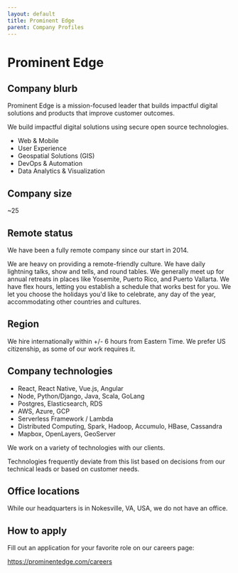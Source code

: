 ```yaml
---
layout: default
title: Prominent Edge
parent: Company Profiles
---
```


# Prominent Edge

## Company blurb

Prominent Edge is a mission-focused leader that builds impactful digital solutions and products that improve customer outcomes.

We build impactful digital solutions using secure open source technologies.

- Web & Mobile
- User Experience
- Geospatial Solutions (GIS)
- DevOps & Automation
- Data Analytics & Visualization

## Company size

~25

## Remote status

We have been a fully remote company since our start in 2014.

We are heavy on providing a remote-friendly culture.
We have daily lightning talks, show and tells, and round tables.
We generally meet up for annual retreats in places like Yosemite, Puerto Rico, and Puerto Vallarta.
We have flex hours, letting you establish a schedule that works best for you.
We let you choose the holidays you'd like to celebrate, any day of the year, accommodating other countries and cultures.

## Region

We hire internationally within +/- 6 hours from Eastern Time.
We prefer US citizenship, as some of our work requires it.

## Company technologies

- React, React Native, Vue.js, Angular
- Node, Python/Django, Java, Scala, GoLang
- Postgres, Elasticsearch, RDS
- AWS, Azure, GCP
- Serverless Framework / Lambda
- Distributed Computing, Spark, Hadoop, Accumulo, HBase, Cassandra
- Mapbox, OpenLayers, GeoServer

We work on a variety of technologies with our clients.

Technologies frequently deviate from this list based on decisions from our technical leads or based on customer needs.

## Office locations

While our headquarters is in Nokesville, VA, USA, we do not have an office.

## How to apply

Fill out an application for your favorite role on our careers page:

https://prominentedge.com/careers

